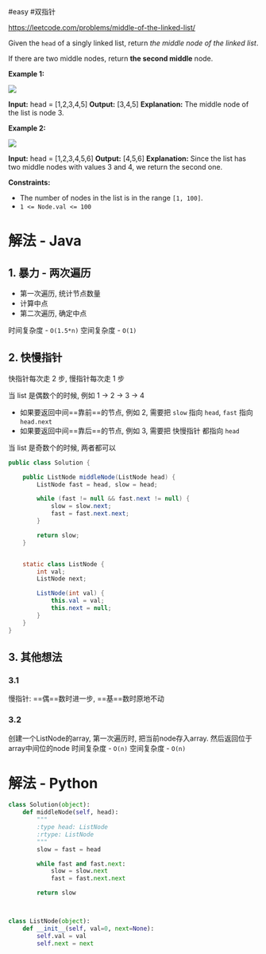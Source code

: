 #easy #双指针 

https://leetcode.com/problems/middle-of-the-linked-list/

Given the `head` of a singly linked list, return _the middle node of the linked list_.

If there are two middle nodes, return **the second middle** node.

**Example 1:**

![](https://assets.leetcode.com/uploads/2021/07/23/lc-midlist1.jpg)

**Input:** head = [1,2,3,4,5]
**Output:** [3,4,5]
**Explanation:** The middle node of the list is node 3.

**Example 2:**

![](https://assets.leetcode.com/uploads/2021/07/23/lc-midlist2.jpg)

**Input:** head = [1,2,3,4,5,6]
**Output:** [4,5,6]
**Explanation:** Since the list has two middle nodes with values 3 and 4, we return the second one.

**Constraints:**

-   The number of nodes in the list is in the range `[1, 100]`.
-   `1 <= Node.val <= 100`


# 解法 - Java

## 1. 暴力 - 两次遍历
- 第一次遍历, 统计节点数量
- 计算中点
- 第二次遍历, 确定中点

时间复杂度 - `O(1.5*n)`
空间复杂度 - `O(1)`

## 2. 快慢指针

快指针每次走 2 步, 慢指针每次走 1 步

当 list 是偶数个的时候, 例如 1 -> 2 -> 3 -> 4
- 如果要返回中间==靠前==的节点, 例如 2, 需要把 `slow` 指向 `head`, `fast` 指向 `head.next`
- 如果要返回中间==靠后==的节点, 例如 3, 需要把 快慢指针 都指向 `head`

当 list 是奇数个的时候, 两者都可以

```java
public class Solution {

    public ListNode middleNode(ListNode head) {
        ListNode fast = head, slow = head;

        while (fast != null && fast.next != null) {
            slow = slow.next;
            fast = fast.next.next;
        }

        return slow;
    }


    static class ListNode {
        int val;
        ListNode next;

        ListNode(int val) {
            this.val = val;
            this.next = null;
        }
    }
}

```

## 3. 其他想法

### 3.1
慢指针: ==偶==数时进一步, ==基==数时原地不动

### 3.2
创建一个ListNode的array, 第一次遍历时, 把当前node存入array.
然后返回位于array中间位的node
时间复杂度 - `O(n)`
空间复杂度 - `O(n)`




# 解法 - Python

```python
class Solution(object):
    def middleNode(self, head):
        """
        :type head: ListNode
        :rtype: ListNode
        """
        slow = fast = head

        while fast and fast.next:
            slow = slow.next
            fast = fast.next.next

        return slow



class ListNode(object):
    def __init__(self, val=0, next=None):
        self.val = val
        self.next = next

```